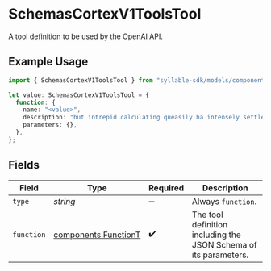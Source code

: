 # SchemasCortexV1ToolsTool

A tool definition to be used by the OpenAI API.

## Example Usage

```typescript
import { SchemasCortexV1ToolsTool } from "syllable-sdk/models/components";

let value: SchemasCortexV1ToolsTool = {
  function: {
    name: "<value>",
    description: "but intrepid calculating queasily ha intensely settle",
    parameters: {},
  },
};
```

## Fields

| Field                                                            | Type                                                             | Required                                                         | Description                                                      |
| ---------------------------------------------------------------- | ---------------------------------------------------------------- | ---------------------------------------------------------------- | ---------------------------------------------------------------- |
| `type`                                                           | *string*                                                         | :heavy_minus_sign:                                               | Always `function`.                                               |
| `function`                                                       | [components.FunctionT](../../models/components/functiont.md)     | :heavy_check_mark:                                               | The tool definition including the JSON Schema of its parameters. |